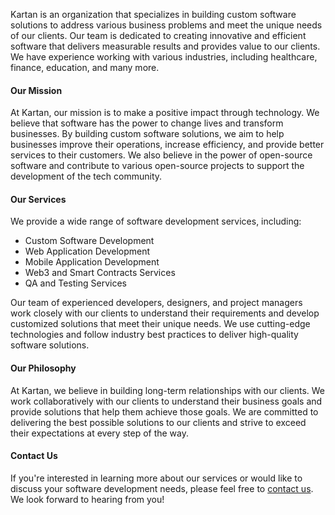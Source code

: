 Kartan is an organization that specializes in building custom software solutions to address various business problems and meet the unique needs of our clients. Our team is dedicated to creating innovative and efficient software that delivers measurable results and provides value to our clients. We have experience working with various industries, including healthcare, finance, education, and many more.

#### Our Mission

At Kartan, our mission is to make a positive impact through technology. We believe that software has the power to change lives and transform businesses. By building custom software solutions, we aim to help businesses improve their operations, increase efficiency, and provide better services to their customers. We also believe in the power of open-source software and contribute to various open-source projects to support the development of the tech community.

#### Our Services

We provide a wide range of software development services, including:

- Custom Software Development
- Web Application Development
- Mobile Application Development
- Web3 and Smart Contracts Services
- QA and Testing Services

Our team of experienced developers, designers, and project managers work closely with our clients to understand their requirements and develop customized solutions that meet their unique needs. We use cutting-edge technologies and follow industry best practices to deliver high-quality software solutions.

#### Our Philosophy

At Kartan, we believe in building long-term relationships with our clients. We work collaboratively with our clients to understand their business goals and provide solutions that help them achieve those goals. We are committed to delivering the best possible solutions to our clients and strive to exceed their expectations at every step of the way.

#### Contact Us

If you're interested in learning more about our services or would like to discuss your software development needs, please feel free to [contact us](mailto:hello@kartan.net). We look forward to hearing from you!

<!--

**Here are some ideas to get you started:**

🙋‍♀️ A short introduction - what is your organization all about?
🌈 Contribution guidelines - how can the community get involved?
👩‍💻 Useful resources - where can the community find your docs? Is there anything else the community should know?
🍿 Fun facts - what does your team eat for breakfast?
🧙 Remember, you can do mighty things with the power of [Markdown](https://docs.github.com/github/writing-on-github/getting-started-with-writing-and-formatting-on-github/basic-writing-and-formatting-syntax)
-->
